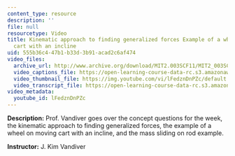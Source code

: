 ```yaml
---
content_type: resource
description: ''
file: null
resourcetype: Video
title: Kinematic approach to finding generalized forces Example of a wheel on moving
  cart with an incline
uid: 555b36c4-47b1-b33d-3b91-acad2c6af474
video_files:
  archive_url: http://www.archive.org/download/MIT2.003SCF11/MIT2_003SCF11_lec16_300k.mp4
  video_captions_file: https://open-learning-course-data-rc.s3.amazonaws.com/2-003sc-engineering-dynamics-fall-2011/4961bc241e7f536b93f3dd345123d8cd_lFedznDnPZc.vtt
  video_thumbnail_file: https://img.youtube.com/vi/lFedznDnPZc/default.jpg
  video_transcript_file: https://open-learning-course-data-rc.s3.amazonaws.com/2-003sc-engineering-dynamics-fall-2011/b0b46fbb66b7fccf08ce8b234e7f6890_lFedznDnPZc.pdf
video_metadata:
  youtube_id: lFedznDnPZc
---
```


**Description:** Prof. Vandiver goes over the concept questions for the week, the kinematic approach to finding generalized forces, the example of a wheel on moving cart with an incline, and the mass sliding on rod example.

**Instructor:** J. Kim Vandiver